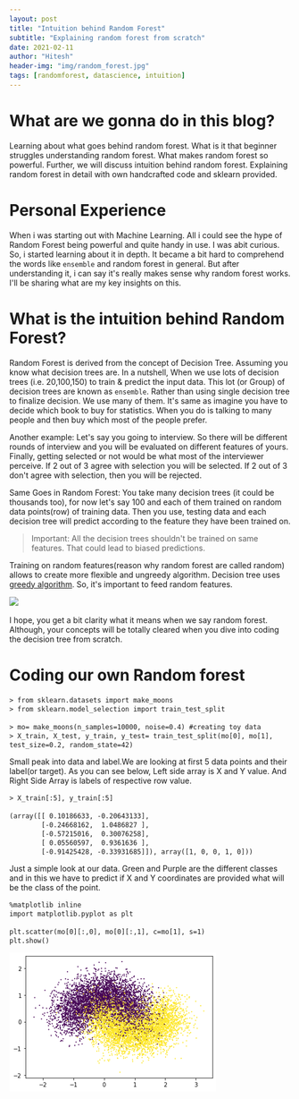 ```yaml
---
layout: post
title: "Intuition behind Random Forest"
subtitle: "Explaining random forest from scratch"
date: 2021-02-11
author: "Hitesh"
header-img: "img/random_forest.jpg"
tags: [randomforest, datascience, intuition]
---
```


# What are we gonna do in this blog?
Learning about what goes behind random forest. What is it that beginner struggles understanding random forest. What makes random forest so powerful. Further, we will discuss intuition behind random forest. Explaining random forest in detail with own handcrafted code and sklearn provided.

# Personal Experience
When i was starting out with Machine Learning. All i could see the hype of Random Forest being powerful and quite handy in use. I was abit curious. So, i started learning about it in depth. It became a bit hard to comprehend the words like `ensemble` and random forest in general. But after understanding it, i can say it's really makes sense why random forest works. I'll be sharing what are my key insights on this.

# What is the intuition behind Random Forest?
Random Forest is derived from the concept of Decision Tree. Assuming you know what decision trees are. In a nutshell, When we use lots of decision trees (i.e. 20,100,150) to train & predict the input data. This lot (or Group) of decision trees are known as `ensemble`. Rather than using single decision tree to finalize decision. We use many of them. It's same as imagine you have to decide which book to buy for statistics. When you do is talking to many people and then buy which most of the people prefer. 

Another example: Let's say you going to interview. So there will be different rounds of interview and you will be evaluated on different features of yours. Finally, getting selected or not would be what most of the interviewer perceive. If 2 out of 3 agree with selection you will be selected. If 2 out of 3 don't agree with selection, then you will be rejected. 

Same Goes in Random Forest: You take many decision trees (it could be thousands too), for now let's say 100 and each of them trained on random data points(row) of training data. Then you use, testing data and each decision tree will predict according to the feature they have been trained on. 

 > Important: All the decision trees shouldn't be trained on same features. That could lead to biased predictions. 

Training on random features(reason why random forest are called random) allows to create more flexible and ungreedy algorithm. Decision tree uses [greedy algorithm](https://www.edureka.co/community/46109/what-is-greedy-approach-in-decision-tree-algorithm).
So, it's important to feed random features. 

![](https://upload.wikimedia.org/wikipedia/commons/7/76/Random_forest_diagram_complete.png)

I hope, you get a bit clarity what it means when we say random forest. Although, your concepts will be totally cleared when you dive into coding the decision tree from scratch.

# Coding our own Random forest
```
> from sklearn.datasets import make_moons
> from sklearn.model_selection import train_test_split

> mo= make_moons(n_samples=10000, noise=0.4) #creating toy data
> X_train, X_test, y_train, y_test= train_test_split(mo[0], mo[1], test_size=0.2, random_state=42)
```

Small peak into data and label.We are looking at first 5 data points and their label(or target). As you can see below, Left side array is X and Y value. And Right Side Array is labels of respective row value. 

```
> X_train[:5], y_train[:5]

(array([[ 0.10186633, -0.20643133],
        [-0.24668162,  1.0486827 ],
        [-0.57215016,  0.30076258],
        [ 0.05560597,  0.9361636 ],
        [-0.91425428, -0.33931685]]), array([1, 0, 0, 1, 0]))
```
Just a simple look at our data. Green and Purple are the different classes and in this we have to predict if X and Y coordinates are provided what will be the class of the point. 
```
%matplotlib inline
import matplotlib.pyplot as plt

plt.scatter(mo[0][:,0], mo[0][:,1], c=mo[1], s=1)
plt.show()
```
![plot](/img/moon.png)

